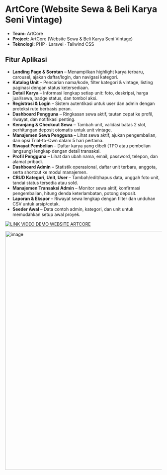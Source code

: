 # ArtCore (Website Sewa & Beli Karya Seni Vintage)

- **Team:** ArtCore  
- **Project:** ArtCore (Website Sewa & Beli Karya Seni Vintage)  
- **Teknologi:** PHP · Laravel · Tailwind CSS

## Fitur Aplikasi
- **Landing Page & Sorotan** – Menampilkan highlight karya terbaru, carousel, ajakan daftar/login, dan navigasi kategori.
- **Katalog Unit** – Pencarian nama/kode, filter kategori & vintage, listing paginasi dengan status ketersediaan.
- **Detail Karya** – Informasi lengkap setiap unit: foto, deskripsi, harga jual/sewa, badge status, dan tombol aksi.
- **Registrasi & Login** – Sistem autentikasi untuk user dan admin dengan proteksi rute berbasis peran.
- **Dashboard Pengguna** – Ringkasan sewa aktif, tautan cepat ke profil, riwayat, dan notifikasi penting.
- **Keranjang & Checkout Sewa** – Tambah unit, validasi batas 2 slot, perhitungan deposit otomatis untuk unit vintage.
- **Manajemen Sewa Pengguna** – Lihat sewa aktif, ajukan pengembalian, dan opsi Trial-to-Own dalam 5 hari pertama.
- **Riwayat Pembelian** – Daftar karya yang dibeli (TPO atau pembelian langsung) lengkap dengan detail transaksi.
- **Profil Pengguna** – Lihat dan ubah nama, email, password, telepon, dan alamat pribadi.
- **Dashboard Admin** – Statistik operasional, daftar unit terbaru, anggota, serta shortcut ke modul manajemen.
- **CRUD Kategori, Unit, User** – Tambah/edit/hapus data, unggah foto unit, tandai status tersedia atau sold.
- **Manajemen Transaksi Admin** – Monitor sewa aktif, konfirmasi pengembalian, hitung denda keterlambatan, potong deposit.
- **Laporan & Ekspor** – Riwayat sewa lengkap dengan filter dan unduhan CSV untuk arsip/cetak.
- **Seeder Awal** – Data contoh admin, kategori, dan unit untuk memudahkan setup awal proyek.

[![LINK VIDEO DEMO WEBSITE ARTCORE](<img width="1121" height="590" alt="image" src="https://github.com/user-attachments/assets/5700492f-9d4f-4e73-8b42-3e3621690981" />
)](https://drive.google.com/file/d/1HubQLW8OPqgq27lpMwz-O4zSA8JHzgC1/view?usp=drive_link)

<img width="1366" height="768" alt="image" src="https://github.com/user-attachments/assets/53c3dfc6-3cab-44ee-b1c3-89a1501ab8c3" />
